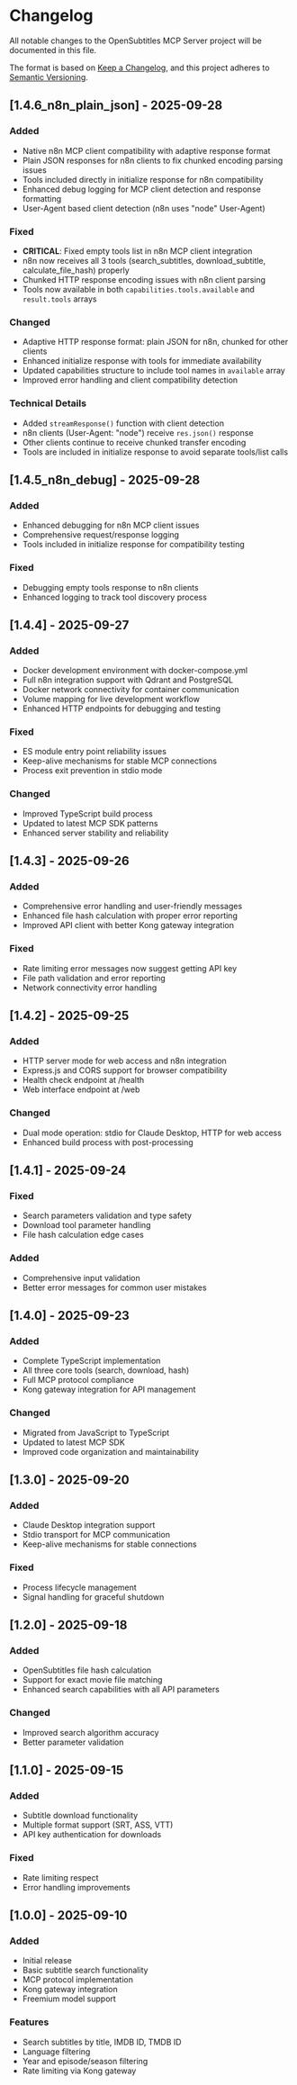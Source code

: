 # Changelog

All notable changes to the OpenSubtitles MCP Server project will be documented in this file.

The format is based on [Keep a Changelog](https://keepachangelog.com/en/1.0.0/),
and this project adheres to [Semantic Versioning](https://semver.org/spec/v2.0.0.html).

## [1.4.6_n8n_plain_json] - 2025-09-28

### Added
- Native n8n MCP client compatibility with adaptive response format
- Plain JSON responses for n8n clients to fix chunked encoding parsing issues
- Tools included directly in initialize response for n8n compatibility
- Enhanced debug logging for MCP client detection and response formatting
- User-Agent based client detection (n8n uses "node" User-Agent)

### Fixed
- **CRITICAL**: Fixed empty tools list in n8n MCP client integration
- n8n now receives all 3 tools (search_subtitles, download_subtitle, calculate_file_hash) properly
- Chunked HTTP response encoding issues with n8n client parsing
- Tools now available in both `capabilities.tools.available` and `result.tools` arrays

### Changed
- Adaptive HTTP response format: plain JSON for n8n, chunked for other clients
- Enhanced initialize response with tools for immediate availability
- Updated capabilities structure to include tool names in `available` array
- Improved error handling and client compatibility detection

### Technical Details
- Added `streamResponse()` function with client detection
- n8n clients (User-Agent: "node") receive `res.json()` response
- Other clients continue to receive chunked transfer encoding
- Tools are included in initialize response to avoid separate tools/list calls

## [1.4.5_n8n_debug] - 2025-09-28

### Added
- Enhanced debugging for n8n MCP client issues
- Comprehensive request/response logging
- Tools included in initialize response for compatibility testing

### Fixed
- Debugging empty tools response to n8n clients
- Enhanced logging to track tool discovery process

## [1.4.4] - 2025-09-27

### Added
- Docker development environment with docker-compose.yml
- Full n8n integration support with Qdrant and PostgreSQL
- Docker network connectivity for container communication
- Volume mapping for live development workflow
- Enhanced HTTP endpoints for debugging and testing

### Fixed
- ES module entry point reliability issues
- Keep-alive mechanisms for stable MCP connections
- Process exit prevention in stdio mode

### Changed
- Improved TypeScript build process
- Updated to latest MCP SDK patterns
- Enhanced server stability and reliability

## [1.4.3] - 2025-09-26

### Added
- Comprehensive error handling and user-friendly messages
- Enhanced file hash calculation with proper error reporting
- Improved API client with better Kong gateway integration

### Fixed
- Rate limiting error messages now suggest getting API key
- File path validation and error reporting
- Network connectivity error handling

## [1.4.2] - 2025-09-25

### Added
- HTTP server mode for web access and n8n integration
- Express.js and CORS support for browser compatibility
- Health check endpoint at /health
- Web interface endpoint at /web

### Changed
- Dual mode operation: stdio for Claude Desktop, HTTP for web access
- Enhanced build process with post-processing

## [1.4.1] - 2025-09-24

### Fixed
- Search parameters validation and type safety
- Download tool parameter handling
- File hash calculation edge cases

### Added
- Comprehensive input validation
- Better error messages for common user mistakes

## [1.4.0] - 2025-09-23

### Added
- Complete TypeScript implementation
- All three core tools (search, download, hash)
- Full MCP protocol compliance
- Kong gateway integration for API management

### Changed
- Migrated from JavaScript to TypeScript
- Updated to latest MCP SDK
- Improved code organization and maintainability

## [1.3.0] - 2025-09-20

### Added
- Claude Desktop integration support
- Stdio transport for MCP communication
- Keep-alive mechanisms for stable connections

### Fixed
- Process lifecycle management
- Signal handling for graceful shutdown

## [1.2.0] - 2025-09-18

### Added
- OpenSubtitles file hash calculation
- Support for exact movie file matching
- Enhanced search capabilities with all API parameters

### Changed
- Improved search algorithm accuracy
- Better parameter validation

## [1.1.0] - 2025-09-15

### Added
- Subtitle download functionality
- Multiple format support (SRT, ASS, VTT)
- API key authentication for downloads

### Fixed
- Rate limiting respect
- Error handling improvements

## [1.0.0] - 2025-09-10

### Added
- Initial release
- Basic subtitle search functionality
- MCP protocol implementation
- Kong gateway integration
- Freemium model support

### Features
- Search subtitles by title, IMDB ID, TMDB ID
- Language filtering
- Year and episode/season filtering
- Rate limiting via Kong gateway